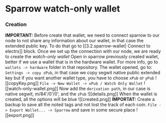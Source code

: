 # Sparrow watch-only wallet
### Creation
**IMPORTANT:** Before create that wallet, we need to connect sparrow to our node to not share any information about our wallet, in that case the extended public key. To do that go to [[3.2.sparrow-wallet| Connect to electrs]] block. Once we set up the connection with our node, we are ready to create the *watch-only wallet*
Open in sparrow previously created wallet, better if we use a wallet that is in the hardware wallet. For more info, go to `wallets -> hardware` folder in that repository. The wallet opened, go to:
`Settings -> copy zPub`, in that case we copy segwit native public extended key but if you want another wallet type, you have to choose `xPub` or `yPub`
![[copyKey.png]]
`File -> New Wallet -> xPub / Watch Only Wallet`
![[watch-only-wallet.png]]
Now add the `derivation path`, in our case is native segwit, m/84'/0'/0', and the `zPub`
![[details.png]]
When the wallet is created, all the options will be blue
![[created.png]]
**IMPORTAT:** Create a backup to save all the noted tags and not lost the track of each coin.
`File -> Export Wallet... -> Sparrow` and save in some secure place
![[export.png]]